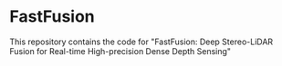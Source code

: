 # FastFusion


This repository contains the code for "FastFusion: Deep Stereo-LiDAR Fusion for Real-time High-precision Dense Depth Sensing"